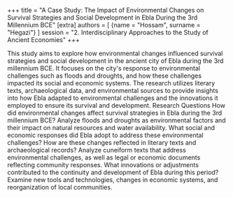 +++
title = "A Case Study: The Impact of Environmental Changes on Survival Strategies and Social Development in Ebla During the 3rd Millennium BCE"
[extra]
authors = [
    {name = "Hossam", surname = "Hegazi"}
]
session = "2. Interdisciplinary Approaches to the Study of Ancient Economies"
+++

This study aims to explore how environmental changes influenced survival strategies and social development in the ancient city of Ebla during the 3rd millennium BCE. It focuses on the city's response to environmental challenges such as floods and droughts, and how these challenges impacted its social and economic systems. The research utilizes literary texts, archaeological data, and environmental sources to provide insights into how Ebla adapted to environmental challenges and the innovations it employed to ensure its survival and development.
Research Questions
How did environmental changes affect survival strategies in Ebla during the 3rd millennium BCE?
Analyze floods and droughts as environmental factors and their impact on natural resources and water availability.
What social and economic responses did Ebla adopt to address these environmental challenges?
How are these changes reflected in literary texts and archaeological records?
Analyze cuneiform texts that address environmental challenges, as well as legal or economic documents reflecting community responses.
What innovations or adjustments contributed to the continuity and development of Ebla during this period?
Examine new tools and technologies, changes in economic systems, and reorganization of local communities.
